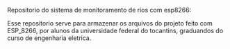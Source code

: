 Repositorio do sistema de monitoramento de rios com esp8266:

Esse repositorio serve para armazenar os arquivos do projeto feito com ESP_8266, por alunos da universidade federal do tocantins, graduandos do curso de engenharia eletrica.
